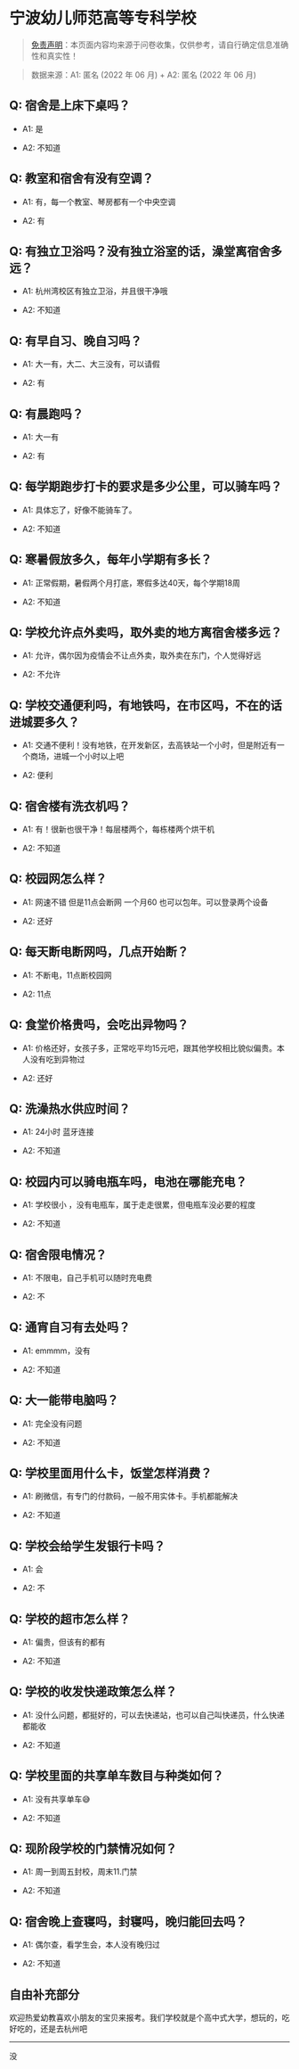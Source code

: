 # 宁波幼儿师范高等专科学校

> [免责声明](https://colleges.chat/#_3)：本页面内容均来源于问卷收集，仅供参考，请自行确定信息准确性和真实性！

> 数据来源：A1: 匿名 (2022 年 06 月) + A2: 匿名 (2022 年 06 月)

## Q: 宿舍是上床下桌吗？

- A1: 是

- A2: 不知道

## Q: 教室和宿舍有没有空调？

- A1: 有，每一个教室、琴房都有一个中央空调

- A2: 有

## Q: 有独立卫浴吗？没有独立浴室的话，澡堂离宿舍多远？

- A1: 杭州湾校区有独立卫浴，并且很干净哦

- A2: 不知道

## Q: 有早自习、晚自习吗？

- A1: 大一有，大二、大三没有，可以请假

- A2: 有

## Q: 有晨跑吗？

- A1: 大一有

- A2: 有

## Q: 每学期跑步打卡的要求是多少公里，可以骑车吗？

- A1: 具体忘了，好像不能骑车了。

- A2: 不知道

## Q: 寒暑假放多久，每年小学期有多长？

- A1: 正常假期，暑假两个月打底，寒假多达40天，每个学期18周

- A2: 不知道

## Q: 学校允许点外卖吗，取外卖的地方离宿舍楼多远？

- A1: 允许，偶尔因为疫情会不让点外卖，取外卖在东门，个人觉得好远

- A2: 不允许

## Q: 学校交通便利吗，有地铁吗，在市区吗，不在的话进城要多久？

- A1: 交通不便利！没有地铁，在开发新区，去高铁站一个小时，但是附近有一个商场，进城一个小时以上吧

- A2: 便利

## Q: 宿舍楼有洗衣机吗？

- A1: 有！很新也很干净！每层楼两个，每栋楼两个烘干机

- A2: 不知道

## Q: 校园网怎么样？

- A1: 网速不错 但是11点会断网 一个月60 也可以包年。可以登录两个设备

- A2: 还好

## Q: 每天断电断网吗，几点开始断？

- A1: 不断电，11点断校园网

- A2: 11点

## Q: 食堂价格贵吗，会吃出异物吗？

- A1: 价格还好，女孩子多，正常吃平均15元吧，跟其他学校相比貌似偏贵。本人没有吃到异物过

- A2: 还好

## Q: 洗澡热水供应时间？

- A1: 24小时 蓝牙连接

- A2: 不知道

## Q: 校园内可以骑电瓶车吗，电池在哪能充电？

- A1: 学校很小 ，没有电瓶车，属于走走很累，但电瓶车没必要的程度

- A2: 不知道

## Q: 宿舍限电情况？

- A1: 不限电，自己手机可以随时充电费

- A2: 不

## Q: 通宵自习有去处吗？

- A1: emmmm，没有

- A2: 不知道

## Q: 大一能带电脑吗？

- A1: 完全没有问题

- A2: 不知道

## Q: 学校里面用什么卡，饭堂怎样消费？

- A1: 刷微信，有专门的付款码，一般不用实体卡。手机都能解决

- A2: 不知道

## Q: 学校会给学生发银行卡吗？

- A1: 会

- A2: 不

## Q: 学校的超市怎么样？

- A1: 偏贵，但该有的都有

- A2: 不知道

## Q: 学校的收发快递政策怎么样？

- A1: 没什么问题，都挺好的，可以去快递站，也可以自己叫快递员，什么快递都能收

- A2: 不知道

## Q: 学校里面的共享单车数目与种类如何？

- A1: 没有共享单车😅

- A2: 不知道

## Q: 现阶段学校的门禁情况如何？

- A1: 周一到周五封校，周末11.门禁

- A2: 不知道

## Q: 宿舍晚上查寝吗，封寝吗，晚归能回去吗？

- A1: 偶尔查，看学生会，本人没有晚归过

- A2: 不知道

## 自由补充部分

欢迎热爱幼教喜欢小朋友的宝贝来报考。我们学校就是个高中式大学，想玩的，吃好吃的，还是去杭州吧

***

没